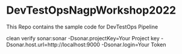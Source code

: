 # DevTestOpsNagpWorkshop2022
This Repo contains the sample code for DevTestOps Pipeline

clean verify sonar:sonar 
  -Dsonar.projectKey=Your Project key
  -Dsonar.host.url=http://localhost:9000 
  -Dsonar.login=Your Token
